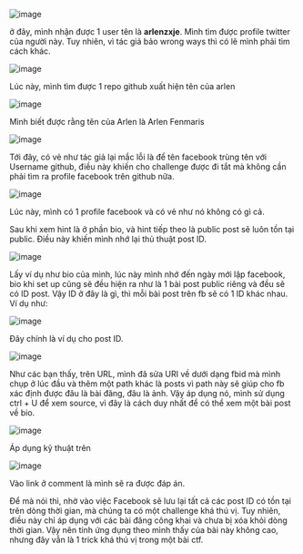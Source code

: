 ![image](https://github.com/user-attachments/assets/0b83d73e-1e2f-49e0-baaf-60308d246379)

ở đây, mình nhận được 1 user tên là **arlenzxje**. Mình tìm được profile twitter của người này. Tuy nhiên, vì tác giả bảo wrong ways thì có lẽ mình phải tìm cách khác.

![image](https://github.com/user-attachments/assets/322faf6a-7cc6-431f-8f56-0d72b9491070)

Lúc này, mình tìm được 1 repo github xuất hiện tên của arlen

![image](https://github.com/user-attachments/assets/4bc1b711-3a8a-459e-88f4-7aea9a7fdaae)

Mình biết được rằng tên của Arlen là Arlen Fenmaris

![image](https://github.com/user-attachments/assets/400a714e-6387-4bff-8633-7e279c7f3ccb)

Tới đây, có vẻ như tác giả lại mắc lỗi là để tên facebook trùng tên với Username github, điều này khiến cho challenge được đi tắt mà không cần phải tìm ra profile facebook trên github nữa.

![image](https://github.com/user-attachments/assets/001fc80b-b066-4398-8193-b93c3627dfec)

Lúc này, mình có 1 profile facebook và có vẻ như nó không có gì cả. 

Sau khi xem hint là ở phần bio, và hint tiếp theo là public post sẽ luôn tồn tại public. Điều này khiến mình nhớ lại thủ thuật post ID.

![image](https://github.com/user-attachments/assets/6c12484d-63be-457e-b107-a4eabde75e1b)

Lấy ví dụ như bio của mình, lúc này mình nhớ đến ngày mới lập facebook, bio khi set up cũng sẽ đều hiện ra như là 1 bài post public riêng và đều sẽ có ID post. Vậy ID ở đây là gì, thì mỗi bài post trên fb sẽ có 1 ID khác nhau. Ví dụ như:

![image](https://github.com/user-attachments/assets/0889bcf2-eb61-4fe4-bafc-b516c2a00513)

Đây chính là ví dụ cho post ID. 

![image](https://github.com/user-attachments/assets/e3c854c1-c773-4a15-a449-3b9a7d3bc181)

Như các bạn thấy, trên URL, mình đã sửa URI về dưới dạng fbid mà mình chụp ở lúc đầu và thêm một path khác là posts vì path này sẽ giúp cho fb xác định được đâu là bài đăng, đâu là ảnh. Vậy áp dụng nó, mình sử dụng ctrl + U để xem source, vì đây là cách duy nhất để có thể xem một bài post về bio.

![image](https://github.com/user-attachments/assets/cab41285-586b-4a95-bf74-1241157fa372)

Áp dụng kỹ thuật trên

![image](https://github.com/user-attachments/assets/c215657b-5316-4732-bb80-d83e997d93e5)

Vào link ở comment là mình sẽ ra được đáp án.

Để mà nói thì, nhờ vào việc Facebook sẽ lưu lại tất cả các post ID có tồn tại trên dòng thời gian, mà chúng ta có một challenge khá thú vị. Tuy nhiên, điều này chỉ áp dụng với các bài đăng công khai và chưa bị xóa khỏi dòng thời gian. Vậy nên tính ứng dụng theo mình thấy của bài này không cao, nhưng đây vẫn là 1 trick khá thú vị trong một bài ctf.



